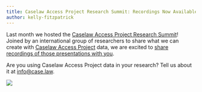 ```yaml
---
title: Caselaw Access Project Research Summit: Recordings Now Available
author: kelly-fitzpatrick
---
```

Last month we hosted the [Caselaw Access Project Research Summit](https://docs.google.com/document/d/1V0BQJtC5sNLYdoNYO6qV1b1yRh4NwwJduUqBPwE8Pt4/edit#)! Joined by an international group of researchers to share what we can create with [Caselaw Access Project](https://case.law/) data, we are excited to [share recordings of those presentations with you](https://www.youtube.com/playlist?list=PL5bjwZ2MwNlLK4F5a1BKPaDzW1ROU90M7).

Are you using Caselaw Access Project data in your research? Tell us about it at info@case.law.

![](https://lil-blog-media.s3.amazonaws.com/3.png)

